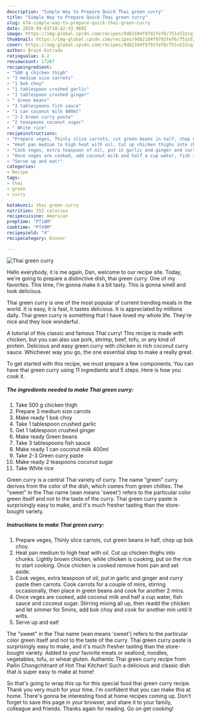 ```yaml
---
description: "Simple Way to Prepare Quick Thai green curry"
title: "Simple Way to Prepare Quick Thai green curry"
slug: 674-simple-way-to-prepare-quick-thai-green-curry
date: 2020-09-03T18:42:43.969Z
image: https://img-global.cpcdn.com/recipes/9d62184f9792fef6/751x532cq70/thai-green-curry-recipe-main-photo.jpg
thumbnail: https://img-global.cpcdn.com/recipes/9d62184f9792fef6/751x532cq70/thai-green-curry-recipe-main-photo.jpg
cover: https://img-global.cpcdn.com/recipes/9d62184f9792fef6/751x532cq70/thai-green-curry-recipe-main-photo.jpg
author: Bruce Estrada
ratingvalue: 4.2
reviewcount: 17267
recipeingredient:
- "500 g chicken thigh"
- "3 medium size carrots"
- "1 bok choy"
- "1 tablespoon crushed garlic"
- "1 tablespoon crushed ginger"
- " Green beans"
- "3 tablespoons fish sauce"
- "1 can coconut milk 400ml"
- "2-3 Green curry paste"
- "2 teaspoons coconut sugar"
- " White rice"
recipeinstructions:
- "Prepare veges, Thinly slice carrots, cut green beans in half, chop up bok choy."
- "Heat pan medium to high heat with oil. Cut up chicken thighs into chunks. Lightly brown chicken, while chicken is cooking, put on the rice to start cooking. Once chicken is cooked remove from pan and set aside."
- "Cook veges, extra teaspoon of oil, put in garlic and ginger and curry paste then carrots. Cook carrots for a couple of mins, stirring occasionally, then place in green beans and cook for another 2 mins."
- "Once veges are cooked, add coconut milk and half a cup water, fish sauce and coconut sugar. Stirring mixing all up, then readd the chicken and let simmer for 5mins, add bok choy and cook for another min until it wilts."
- "Serve up and eat!"
categories:
- Recipe
tags:
- thai
- green
- curry

katakunci: thai green curry 
nutrition: 252 calories
recipecuisine: American
preptime: "PT18M"
cooktime: "PT49M"
recipeyield: "4"
recipecategory: Dinner

---
```



![Thai green curry](https://img-global.cpcdn.com/recipes/9d62184f9792fef6/751x532cq70/thai-green-curry-recipe-main-photo.jpg)

Hello everybody, it is me again, Dan, welcome to our recipe site. Today, we're going to prepare a distinctive dish, thai green curry. One of my favorites. This time, I'm gonna make it a bit tasty. This is gonna smell and look delicious.

Thai green curry is one of the most popular of current trending meals in the world. It is easy, it is fast, it tastes delicious. It is appreciated by millions daily. Thai green curry is something that I have loved my whole life. They're nice and they look wonderful.

A tutorial of this classic and famous Thai curry! This recipe is made with chicken, but you can also use pork, shrimp, beef, tofu, or any kind of protein. Delicious and easy green curry with chicken in rich coconut curry sauce. Whichever way you go, the one essential step to make a really great.


To get started with this recipe, we must prepare a few components. You can have thai green curry using 11 ingredients and 5 steps. Here is how you cook it.

<!--inarticleads1-->

##### The ingredients needed to make Thai green curry:

1. Take 500 g chicken thigh
1. Prepare 3 medium size carrots
1. Make ready 1 bok choy
1. Take 1 tablespoon crushed garlic
1. Get 1 tablespoon crushed ginger
1. Make ready  Green beans
1. Take 3 tablespoons fish sauce
1. Make ready 1 can coconut milk 400ml
1. Take 2-3 Green curry paste
1. Make ready 2 teaspoons coconut sugar
1. Take  White rice


Green curry is a central Thai variety of curry. The name &#34;green&#34; curry derives from the color of the dish, which comes from green chillies. The &#34;sweet&#34; in the Thai name (wan means &#39;sweet&#39;) refers to the particular color green itself and not to the taste of the curry. Thai green curry paste is surprisingly easy to make, and it&#39;s much fresher tasting than the store-bought variety. 

<!--inarticleads2-->

##### Instructions to make Thai green curry:

1. Prepare veges, Thinly slice carrots, cut green beans in half, chop up bok choy.
1. Heat pan medium to high heat with oil. Cut up chicken thighs into chunks. Lightly brown chicken, while chicken is cooking, put on the rice to start cooking. Once chicken is cooked remove from pan and set aside.
1. Cook veges, extra teaspoon of oil, put in garlic and ginger and curry paste then carrots. Cook carrots for a couple of mins, stirring occasionally, then place in green beans and cook for another 2 mins.
1. Once veges are cooked, add coconut milk and half a cup water, fish sauce and coconut sugar. Stirring mixing all up, then readd the chicken and let simmer for 5mins, add bok choy and cook for another min until it wilts.
1. Serve up and eat!


The &#34;sweet&#34; in the Thai name (wan means &#39;sweet&#39;) refers to the particular color green itself and not to the taste of the curry. Thai green curry paste is surprisingly easy to make, and it&#39;s much fresher tasting than the store-bought variety. Added to your favorite meats or seafood, noodles, vegetables, tofu, or wheat gluten. Authentic Thai green curry recipe from Pailin Chongchitnant of Hot Thai Kitchen! Such a delicious and classic dish that is super easy to make at home! 

So that's going to wrap this up for this special food thai green curry recipe. Thank you very much for your time. I'm confident that you can make this at home. There's gonna be interesting food at home recipes coming up. Don't forget to save this page in your browser, and share it to your family, colleague and friends. Thanks again for reading. Go on get cooking!
